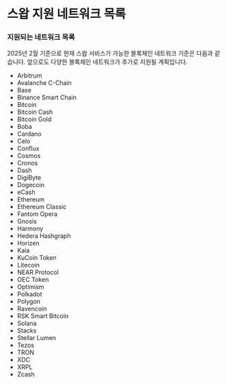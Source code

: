 # 스왑 지원 네트워크 목록

### **지원되는 네트워크 목록**

2025년 2월 기준으로 현재 스왑 서비스가 가능한 블록체인 네트워크 기준은 다음과 같습니다. 앞으로도 다양한 블록체인 네트워크가 추가로 지원될 계획입니다.

* Arbitrum
* Avalanche C-Chain
* Base
* Binance Smart Chain
* Bitcoin
* Bitcoin Cash
* Bitcoin Gold
* Boba
* Cardano
* Celo
* Conflux
* Cosmos
* Cronos
* Dash
* DigiByte
* Dogecoin
* eCash
* Ethereum
* Ethereum Classic
* Fantom Opera
* Gnosis
* Harmony
* Hedera Hashgraph
* Horizen
* Kaia
* KuCoin Token
* Litecoin
* NEAR Protocol
* OEC Token
* Optimism
* Polkadot
* Polygon
* Ravencoin
* RSK Smart Bitcoin
* Solana
* Stacks
* Stellar Lumen
* Tezos
* TRON
* XDC
* XRPL
* Zcash
